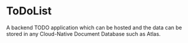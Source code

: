 # ToDoList
A backend TODO application which can be hosted and the data can be stored in any Cloud-Native Document Database such as Atlas.
